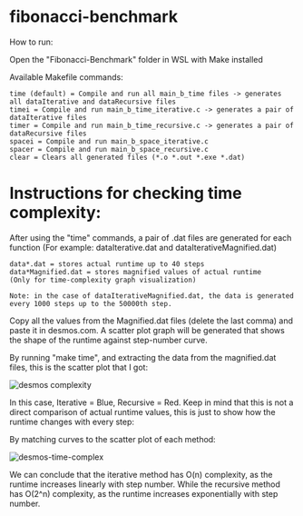 # fibonacci-benchmark

How to run:

Open the "Fibonacci-Benchmark" folder in WSL with Make installed

Available Makefile commands:
    
    time (default) = Compile and run all main_b_time files -> generates all dataIterative and dataRecursive files
    timei = Compile and run main_b_time_iterative.c -> generates a pair of dataIterative files
    timer = Compile and run main_b_time_recursive.c -> generates a pair of dataRecursive files
    spacei = Compile and run main_b_space_iterative.c
    spacer = Compile and run main_b_space_recursive.c
    clear = Clears all generated files (*.o *.out *.exe *.dat)
    
    
# Instructions for checking time complexity:

After using the "time" commands, a pair of .dat files are generated for each function
(For example: dataIterative.dat and dataIterativeMagnified.dat)
    
    data*.dat = stores actual runtime up to 40 steps
    data*Magnified.dat = stores magnified values of actual runtime 
    (Only for time-complexity graph visualization)
    
    Note: in the case of dataIterativeMagnified.dat, the data is generated every 1000 steps up to the 50000th step.
    
Copy all the values from the Magnified.dat files (delete the last comma) and paste it in desmos.com. A scatter plot graph will be generated that shows the shape of the runtime against step-number curve.
    
By running "make time", and extracting the data from the magnified.dat files, this is the scatter plot that I got:

![desmos complexity](https://user-images.githubusercontent.com/114067350/203760893-b5481804-7e9c-451c-bc2f-414e4d579598.png)

In this case, Iterative = Blue,  Recursive = Red. Keep in mind that this is not a direct comparison of actual runtime values,
this is just to show how the runtime changes with every step:


By matching curves to the scatter plot of each method:

![desmos-time-complex](https://user-images.githubusercontent.com/114067350/203910421-890cf6ba-5d34-4824-91ea-b0c5d1ddde50.png)


We can conclude that the iterative method has O(n) complexity, as the runtime increases linearly with step number. 
While the recursive method has O(2^n) complexity, as the runtime increases exponentially with step number.
